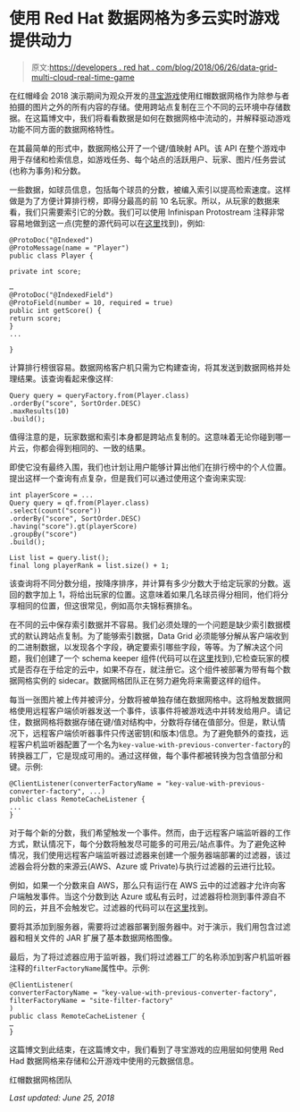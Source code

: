 # 使用 Red Hat 数据网格为多云实时游戏提供动力

> 原文:[https://developers . red hat . com/blog/2018/06/26/data-grid-multi-cloud-real-time-game](https://developers.redhat.com/blog/2018/06/26/data-grid-multi-cloud-real-time-game)

在红帽峰会 2018 演示期间为观众开发的[寻宝游戏](https://developers.redhat.com/blog/2018/05/10/red-hat-summit-2018-burr-sutter-demo/)使用红帽数据网格作为除参与者拍摄的图片之外的所有内容的存储。使用跨站点复制在三个不同的云环境中存储数据。在这篇博文中，我们将看看数据是如何在数据网格中流动的，并解释驱动游戏功能不同方面的数据网格特性。

在其最简单的形式中，数据网格公开了一个键/值映射 API。该 API 在整个游戏中用于存储和检索信息，如游戏任务、每个站点的活跃用户、玩家、图片/任务尝试(也称为事务)和分数。

一些数据，如球员信息，包括每个球员的分数，被编入索引以提高检索速度。这样做是为了方便计算排行榜，即得分最高的前 10 名玩家。所以，从玩家的数据来看，我们只需要索引它的分数。我们可以使用 Infinispan Protostream 注释非常容易地做到这一点(完整的源代码可以在[这里](https://github.com/rhdemo/scavenger/blob/master/microservices/scavenger-microservice/src/main/java/me/escoffier/keynote/Player.java)找到)，例如:

```
@ProtoDoc("@Indexed")
@ProtoMessage(name = "Player")
public class Player {

private int score;

…
@ProtoDoc("@IndexedField")
@ProtoField(number = 10, required = true)
public int getScore() {
return score;
}
...

}

```

计算排行榜很容易。数据网格客户机只需为它构建查询，将其发送到数据网格并处理结果。该查询看起来像这样:

```
Query query = queryFactory.from(Player.class)
.orderBy("score", SortOrder.DESC)
.maxResults(10)
.build();

```

值得注意的是，玩家数据和索引本身都是跨站点复制的。这意味着无论你碰到哪一片云，你都会得到相同的、一致的结果。

即使它没有最终入围，我们也计划让用户能够计算出他们在排行榜中的个人位置。提出这样一个查询有点复杂，但是我们可以通过使用这个查询来实现:

```
int playerScore = ...
Query query = qf.from(Player.class)
.select(count("score"))
.orderBy("score", SortOrder.DESC)
.having("score").gt(playerScore)
.groupBy("score")
.build();

List list = query.list();
final long playerRank = list.size() + 1;

```

该查询将不同分数分组，按降序排序，并计算有多少分数大于给定玩家的分数。返回的数字加上 1，将给出玩家的位置。这意味着如果几名球员得分相同，他们将分享相同的位置，但这很常见，例如高尔夫锦标赛排名。

在不同的云中保存索引数据并不容易。我们必须处理的一个问题是缺少索引数据模式的默认跨站点复制。为了能够索引数据，Data Grid 必须能够分解从客户端收到的二进制数据，以发现各个字段，确定要索引哪些字段，等等。为了解决这个问题，我们创建了一个 schema keeper 组件(代码可以在[这里](https://github.com/rhdemo/scavenger-schemaer)找到),它检查玩家的模式是否存在于给定的云中，如果不存在，就注册它。这个组件被部署为带有每个数据网格实例的 sidecar。数据网格团队正在努力避免将来需要这样的组件。

每当一张图片被上传并被评分，分数将被单独存储在数据网格中。这将触发数据网格使用远程客户端侦听器发送一个事件，该事件将被游戏选中并转发给用户。请记住，数据网格将数据存储在键/值对结构中，分数将存储在值部分。但是，默认情况下，远程客户端侦听器事件只传送密钥(和版本)信息。为了避免额外的查找，远程客户机监听器配置了一个名为`key-value-with-previous-converter-factory`的转换器工厂，它是现成可用的。通过这样做，每个事件都被转换为包含值部分和键。示例:

```
@ClientListener(converterFactoryName = "key-value-with-previous-converter-factory", ...)
public class RemoteCacheListener {
...
}
```

对于每个新的分数，我们希望触发一个事件。然而，由于远程客户端监听器的工作方式，默认情况下，每个分数将触发尽可能多的可用云/站点事件。为了避免这种情况，我们使用远程客户端监听器过滤器来创建一个服务器端部署的过滤器，该过滤器会将分数的来源云(AWS、Azure 或 Private)与执行过滤器的云进行比较。

例如，如果一个分数来自 AWS，那么只有运行在 AWS 云中的过滤器才允许向客户端触发事件。当这个分数到达 Azure 或私有云时，过滤器将检测到事件源自不同的云，并且不会触发它。过滤器的代码可以在[这里](https://github.com/rhdemo/infinispan-listener-optimizations/blob/master/src/main/java/fn/dg/os/filters/SiteFilterFactory.java)找到。

要将其添加到服务器，需要将过滤器部署到服务器中。对于演示，我们用包含过滤器和相关文件的 JAR 扩展了基本数据网格图像。

最后，为了将过滤器应用于监听器，我们将过滤器工厂的名称添加到客户机监听器注释的`filterFactoryName`属性中。示例:

```
@ClientListener(
converterFactoryName = "key-value-with-previous-converter-factory",
filterFactoryName = "site-filter-factory"
)
public class RemoteCacheListener {
…
}
```

这篇博文到此结束，在这篇博文中，我们看到了寻宝游戏的应用层如何使用 Red Had 数据网格来存储和公开游戏中使用的元数据信息。

红帽数据网格团队

*Last updated: June 25, 2018*